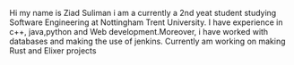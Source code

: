 Hi my name is Ziad Suliman i am a currently a 2nd yeat student studying Software Engineering at Nottingham Trent University.
I have experience in c++, java,python and Web development.Moreover, i have worked with databases and making the use of jenkins.
Currently am working on making Rust and Elixer projects 


